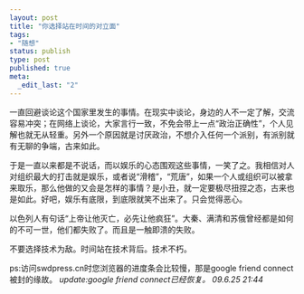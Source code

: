 ```yaml
---
layout: post
title: "你选择站在时间的对立面"
tags: 
- "随想"
status: publish
type: post
published: true
meta: 
  _edit_last: "2"
---
```


一直回避谈论这个国家里发生的事情。在现实中谈论，身边的人不一定了解，交流容易冲突；在网络上谈论，大家言行一致，不免会带上一点“政治正确性”，个人见解也就无从轻重。另外一个原因就是讨厌政治，不想介入任何一个派别，有派别就有无聊的争端，古来如此。

于是一直以来都是不说话，而以娱乐的心态围观这些事情，一笑了之。我相信对人对组织最大的打击就是娱乐，或者说“滑稽”，“荒唐”，如果一个人或组织可以被拿来取乐，那么他做的又会是怎样的事情？是小丑，就一定要极尽扭捏之态，古来也是如此。好吧，娱乐有底限，到底限就笑不出来了。只会觉得恶心。

以色列人有句话“上帝让他灭亡，必先让他疯狂”。大秦、满清和苏俄曾经都是如何的不可一世，他们都失败了。而且是一触即溃的失败。

不要选择技术为敌。时间站在技术背后。技术不朽。

ps:访问swdpress.cn时您浏览器的进度条会比较慢，那是google friend connect被封的缘故。
<em>
update:google friend connect已经恢复。 09.6.25 21:44</em>
